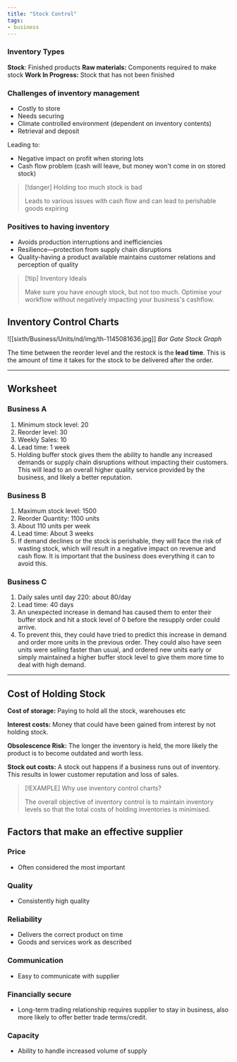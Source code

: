 ```yaml
---
title: "Stock Control"
tags:
- business
---
```


### Inventory Types

**Stock**: Finished products
**Raw materials:** Components required to make stock
**Work In Progress:** Stock that has not been finished

### Challenges of inventory management

- Costly to store
- Needs securing
- Climate controlled environment (dependent on inventory contents)
- Retrieval and deposit

Leading to:

- Negative impact on profit when storing lots
- Cash flow problem (cash will leave, but money won't come in on stored stock)

> [!danger] Holding too much stock is bad
>
> Leads to various issues with cash flow and can lead to perishable goods expiring

### Positives to having inventory

- Avoids production interruptions and inefficiencies 
- Resilience—protection from supply chain disruptions
- Quality-having a product available maintains customer relations and perception of quality


> [!tip] Inventory Ideals
>
> Make sure you have *enough* stock, but not too much. Optimise your workflow without negatively impacting your business's cashflow.

## Inventory Control Charts

![[sixth/Business/Units/nd/img/th-1145081636.jpg]]
*Bar Gate Stock Graph*

The time between the reorder level and the restock is the **lead time**. This is the amount of time it takes for the stock to be delivered after the order.

---

## Worksheet

### Business A

1) Minimum stock level: 20
2) Reorder level: 30
3) Weekly Sales: 10 
4) Lead time: 1 week
5) Holding buffer stock gives them the ability to handle any increased demands or supply chain disruptions without impacting their customers. This will lead to an overall higher quality service provided by the business, and likely a better reputation.

### Business B

1) Maximum stock level: 1500
2) Reorder Quantity: 1100 units
3) About 110 units per week
4) Lead time: About 3 weeks
5) If demand declines or the stock is perishable, they will face the risk of wasting stock, which will result in a negative impact on revenue and cash flow. It is important that the business does everything it can to avoid this.

### Business C

1) Daily sales until day 220: about 80/day
2) Lead time: 40 days
3) An unexpected increase in demand has caused them to enter their buffer stock and hit a stock level of 0 before the resupply order could arrive. 
4) To prevent this, they could have tried to predict this increase in demand and order more units in the previous order. They could also have seen units were selling faster than usual, and ordered new units early or simply maintained a higher buffer stock level to give them more time to deal with high demand.
---

## Cost of Holding Stock

**Cost of storage:** Paying to hold all the stock, warehouses etc

**Interest costs:** Money that could have been gained from interest by not holding stock.

**Obsolescence Risk:** The longer the inventory is held, the more likely the product is to become outdated and worth less.

**Stock out costs:** A stock out happens if a business runs out of inventory. This results in lower customer reputation and loss of sales.

> [!EXAMPLE] Why use inventory control charts?
>
> The overall objective of inventory control is to maintain inventory levels so that the total costs of holding inventories is minimised.

## Factors that make an effective supplier

### Price

- Often considered the most important

### Quality

- Consistently high quality

### Reliability

- Delivers the correct product on time
- Goods and services work as described

### Communication

- Easy to communicate with supplier

### Financially secure

- Long-term trading relationship requires supplier to stay in business, also more likely to offer better trade terms/credit.

### Capacity

- Ability to handle increased volume of supply


‎‎
